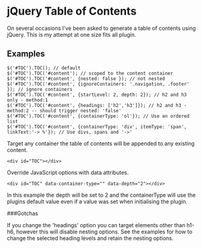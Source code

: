 jQuery Table of Contents
========================

On several occasions I've been asked to generate a table of contents using jQuery. This is my attempt at one size fits all plugin.

Examples
--------
```
$('#TOC').TOC(); // default
$('#TOC').TOC('#content'); // scoped to the content container
$('#TOC').TOC('#content', {nested: false }); // not nested
$('#TOC').TOC('#content', {ignoreContainers: '.navigation, .footer' }); // ignore containers
$('#TOC').TOC('#content', {startLevel: 2, depth: 2}); // h2 and h3 only - method:1
$('#TOC').TOC('#content', {headings: ['h2','h3']}); // h2 and h3 - method:2 -- should trigger nested: 'false'
$('#TOC').TOC('#content', {containerType: 'ol'}); // Use an ordered list
$('#TOC').TOC('#content', {containerType: 'div', itemType: 'span', linkText:'-> %'}); // Use divs, spans and '->'
```
Target any container the table of contents will be appended to any existing content.
```
<div id="TOC"></div>
```
Override JavaScript options with data attributes. 
```
<div id="TOC" data-container-type="" data-depth="2"></div>
```
In this example the depth will be set to 2 and the containerType will use the plugins default value even if a value was set when initialising the plugin.

###Gotchas

If you change the 'headings' option you can target elements other than h1-h6, however this will disable nesting options. See the examples for how to change the selected heading levels and retain the nesting options.
